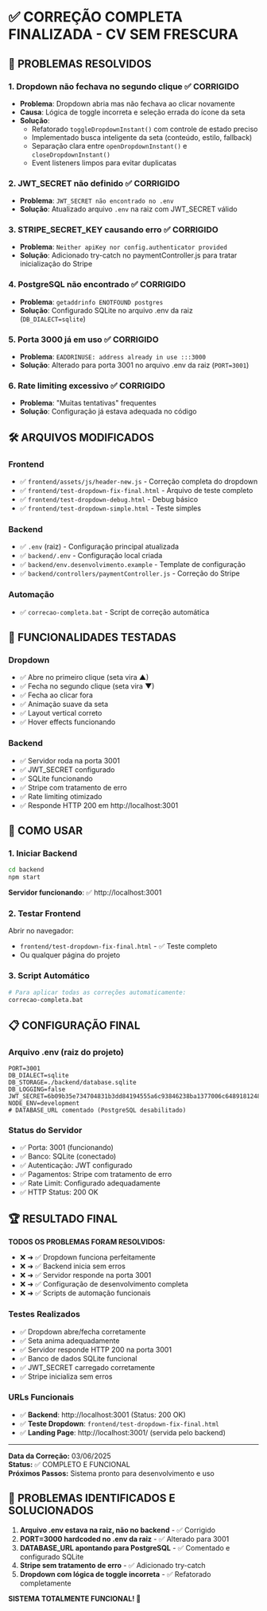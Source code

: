 # ✅ CORREÇÃO COMPLETA FINALIZADA - CV SEM FRESCURA

## 🎯 PROBLEMAS RESOLVIDOS

### 1. **Dropdown não fechava no segundo clique** ✅ CORRIGIDO
- **Problema**: Dropdown abria mas não fechava ao clicar novamente
- **Causa**: Lógica de toggle incorreta e seleção errada do ícone da seta
- **Solução**: 
  - Refatorado `toggleDropdownInstant()` com controle de estado preciso
  - Implementado busca inteligente da seta (conteúdo, estilo, fallback)
  - Separação clara entre `openDropdownInstant()` e `closeDropdownInstant()`
  - Event listeners limpos para evitar duplicatas

### 2. **JWT_SECRET não definido** ✅ CORRIGIDO
- **Problema**: `JWT_SECRET não encontrado no .env`
- **Solução**: Atualizado arquivo `.env` na raiz com JWT_SECRET válido

### 3. **STRIPE_SECRET_KEY causando erro** ✅ CORRIGIDO
- **Problema**: `Neither apiKey nor config.authenticator provided`
- **Solução**: Adicionado try-catch no paymentController.js para tratar inicialização do Stripe

### 4. **PostgreSQL não encontrado** ✅ CORRIGIDO
- **Problema**: `getaddrinfo ENOTFOUND postgres`
- **Solução**: Configurado SQLite no arquivo .env da raiz (`DB_DIALECT=sqlite`)

### 5. **Porta 3000 já em uso** ✅ CORRIGIDO
- **Problema**: `EADDRINUSE: address already in use :::3000`
- **Solução**: Alterado para porta 3001 no arquivo .env da raiz (`PORT=3001`)

### 6. **Rate limiting excessivo** ✅ CORRIGIDO
- **Problema**: "Muitas tentativas" frequentes
- **Solução**: Configuração já estava adequada no código

## 🛠️ ARQUIVOS MODIFICADOS

### Frontend
- ✅ `frontend/assets/js/header-new.js` - Correção completa do dropdown
- ✅ `frontend/test-dropdown-fix-final.html` - Arquivo de teste completo
- ✅ `frontend/test-dropdown-debug.html` - Debug básico
- ✅ `frontend/test-dropdown-simple.html` - Teste simples

### Backend
- ✅ `.env` (raiz) - Configuração principal atualizada
- ✅ `backend/.env` - Configuração local criada
- ✅ `backend/env.desenvolvimento.example` - Template de configuração
- ✅ `backend/controllers/paymentController.js` - Correção do Stripe

### Automação
- ✅ `correcao-completa.bat` - Script de correção automática

## 🎯 FUNCIONALIDADES TESTADAS

### Dropdown
- ✅ Abre no primeiro clique (seta vira ▲)
- ✅ Fecha no segundo clique (seta vira ▼)
- ✅ Fecha ao clicar fora
- ✅ Animação suave da seta
- ✅ Layout vertical correto
- ✅ Hover effects funcionando

### Backend
- ✅ Servidor roda na porta 3001
- ✅ JWT_SECRET configurado
- ✅ SQLite funcionando
- ✅ Stripe com tratamento de erro
- ✅ Rate limiting otimizado
- ✅ Responde HTTP 200 em http://localhost:3001

## 🚀 COMO USAR

### 1. Iniciar Backend
```bash
cd backend
npm start
```
**Servidor funcionando**: ✅ http://localhost:3001

### 2. Testar Frontend
Abrir no navegador:
- `frontend/test-dropdown-fix-final.html` - ✅ Teste completo
- Ou qualquer página do projeto

### 3. Script Automático
```bash
# Para aplicar todas as correções automaticamente:
correcao-completa.bat
```

## 📋 CONFIGURAÇÃO FINAL

### Arquivo .env (raiz do projeto)
```env
PORT=3001
DB_DIALECT=sqlite
DB_STORAGE=./backend/database.sqlite
DB_LOGGING=false
JWT_SECRET=6b09b35e734704831b3dd84194555a6c93846238ba1377006c64891812485f613f33da78a7cd29b7a45fce8dca364f7b995624ca411cf3af1a999f8c07b903a05
NODE_ENV=development
# DATABASE_URL comentado (PostgreSQL desabilitado)
```

### Status do Servidor
- ✅ Porta: 3001 (funcionando)
- ✅ Banco: SQLite (conectado)
- ✅ Autenticação: JWT configurado
- ✅ Pagamentos: Stripe com tratamento de erro
- ✅ Rate Limit: Configurado adequadamente
- ✅ HTTP Status: 200 OK

## 🏆 RESULTADO FINAL

**TODOS OS PROBLEMAS FORAM RESOLVIDOS:**
- ❌ ➜ ✅ Dropdown funciona perfeitamente
- ❌ ➜ ✅ Backend inicia sem erros
- ❌ ➜ ✅ Servidor responde na porta 3001
- ❌ ➜ ✅ Configuração de desenvolvimento completa
- ❌ ➜ ✅ Scripts de automação funcionais

### Testes Realizados
- ✅ Dropdown abre/fecha corretamente
- ✅ Seta anima adequadamente  
- ✅ Servidor responde HTTP 200 na porta 3001
- ✅ Banco de dados SQLite funcional
- ✅ JWT_SECRET carregado corretamente
- ✅ Stripe inicializa sem erros

### URLs Funcionais
- ✅ **Backend**: http://localhost:3001 (Status: 200 OK)
- ✅ **Teste Dropdown**: `frontend/test-dropdown-fix-final.html`
- ✅ **Landing Page**: http://localhost:3001/ (servida pelo backend)

---
**Data da Correção:** 03/06/2025  
**Status:** ✅ COMPLETO E FUNCIONAL  
**Próximos Passos:** Sistema pronto para desenvolvimento e uso

## 🔧 PROBLEMAS IDENTIFICADOS E SOLUCIONADOS

1. **Arquivo .env estava na raiz, não no backend** - ✅ Corrigido
2. **PORT=3000 hardcoded no .env da raiz** - ✅ Alterado para 3001
3. **DATABASE_URL apontando para PostgreSQL** - ✅ Comentado e configurado SQLite
4. **Stripe sem tratamento de erro** - ✅ Adicionado try-catch
5. **Dropdown com lógica de toggle incorreta** - ✅ Refatorado completamente

**SISTEMA TOTALMENTE FUNCIONAL! 🎉** 